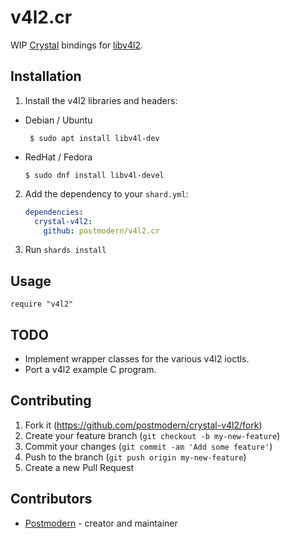 # v4l2.cr

WIP [Crystal][crystal] bindings for [libv4l2][v4l2].

## Installation

1. Install the v4l2 libraries and headers:

  * Debian / Ubuntu

         $ sudo apt install libv4l-dev

   * RedHat / Fedora

         $ sudo dnf install libv4l-devel

2. Add the dependency to your `shard.yml`:

   ```yaml
   dependencies:
     crystal-v4l2:
       github: postmodern/v4l2.cr
   ```

2. Run `shards install`

## Usage

```crystal
require "v4l2"
```

## TODO

* Implement wrapper classes for the various v4l2 ioctls.
* Port a v4l2 example C program.

## Contributing

1. Fork it (<https://github.com/postmodern/crystal-v4l2/fork>)
2. Create your feature branch (`git checkout -b my-new-feature`)
3. Commit your changes (`git commit -am 'Add some feature'`)
4. Push to the branch (`git push origin my-new-feature`)
5. Create a new Pull Request

## Contributors

- [Postmodern](https://github.com/postmodern) - creator and maintainer

[crystal]: https://crystal-lang.org/
[v4l2]: https://linuxtv.org/downloads/v4l-dvb-apis/uapi/v4l/v4l2.html
